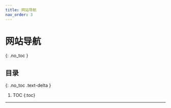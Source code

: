 ```yaml
---
title: 网站导航
nav_order: 3
---
```


# 网站导航
{: .no_toc }

## 目录
{: .no_toc .text-delta }

1. TOC
{:toc}

---